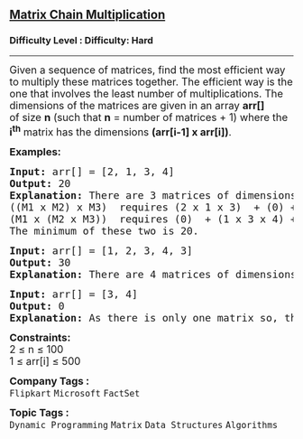 <h2><a href="https://www.geeksforgeeks.org/problems/matrix-chain-multiplication0303/1?page=1&difficulty=Hard&sortBy=submissions">Matrix Chain Multiplication</a></h2><h3>Difficulty Level : Difficulty: Hard</h3><hr><div class="problems_problem_content__Xm_eO"><p><span style="font-size: 18px;">Given a sequence of matrices, find the most efficient way to multiply these matrices together. The efficient way is the one that involves the least number of multiplications. </span><span style="font-size: 18px;">The dimensions of the matrices are given in an array <strong>arr[]</strong> of&nbsp;size <strong>n</strong> (such that <strong>n</strong> = number of matrices + 1) where the <strong>i<sup>th</sup></strong> matrix has the dimensions&nbsp;<strong>(arr[i-1]&nbsp;x arr[i])</strong>.</span></p>
<p><strong><span style="font-size: 18px;">Examples:</span></strong></p>
<pre><span style="font-size: 18px;"><strong>Input: </strong>arr[] = [2, 1, 3, 4]
<strong>Output:</strong> 20
<strong>Explanation:</strong> There are 3 matrices of dimensions 2×1, 1×3, and 3×4, Let the input 3 matrices be M1, M2, and M3. There are two ways to multiply ((M1 x M2) x M3) and (M1 x (M2 x M3)), Please note that the result of M1 x M2 is a 2 x 3 matrix and result of (M2 x M3) is a 1 x 4 matrix.
((M1 x M2) x M3)  requires (2 x 1 x 3)  + (0) +  (2 x 3 x 4) = 30 
(M1 x (M2 x M3))  requires (0)  + (1 x 3 x 4) +  (2 x 1 x 4) = 20 
The minimum of these two is 20.</span></pre>
<pre><span style="font-size: 18px;"><strong>Input:</strong> arr[] = [1, 2, 3, 4, 3]
<strong>Output:</strong> 30
<strong>Explanation:</strong> There are 4 matrices of dimensions 1×2, 2×3, 3×4, 4×3. Let the input 4 matrices be M1, M2, M3 and M4. The minimum number of multiplications are obtained by ((M1M2)M3)M4. The minimum number is 1*2*3 + 1*3*4 + 1*4*3 = 30.</span></pre>
<pre><span style="font-size: 18px;"><strong>Input:</strong> arr[] = [3, 4]
<strong>Output:</strong> 0<br><strong>Explanation:</strong> As there is only one matrix so, there is no cost of multiplication.</span></pre>
<p><span style="font-size: 18px;"><strong>Constraints:</strong>&nbsp;<br>2 ≤ n ≤ 100<br>1 ≤ arr[i] ≤ 500</span></p></div><p><span style=font-size:18px><strong>Company Tags : </strong><br><code>Flipkart</code>&nbsp;<code>Microsoft</code>&nbsp;<code>FactSet</code>&nbsp;<br><p><span style=font-size:18px><strong>Topic Tags : </strong><br><code>Dynamic Programming</code>&nbsp;<code>Matrix</code>&nbsp;<code>Data Structures</code>&nbsp;<code>Algorithms</code>&nbsp;